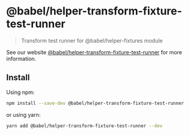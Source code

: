 # @babel/helper-transform-fixture-test-runner

> Transform test runner for @babel/helper-fixtures module

See our website [@babel/helper-transform-fixture-test-runner](https://babeljs.io/docs/en/next/babel-helper-transform-fixture-test-runner.html) for more information.

## Install

Using npm:

```sh
npm install --save-dev @babel/helper-transform-fixture-test-runner
```

or using yarn:

```sh
yarn add @babel/helper-transform-fixture-test-runner --dev
```
